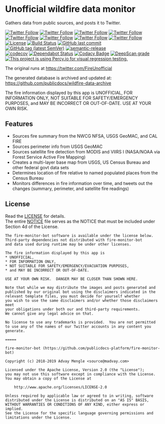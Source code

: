 # Unofficial wildfire data monitor
Gathers data from public sources, and posts it to Twitter.

[![Twitter Follow](https://img.shields.io/twitter/follow/FireUnofficial.svg?style=social)](https://twitter.com/FireUnofficial) [![Twitter Follow](https://img.shields.io/twitter/follow/CaliFireBot.svg?style=social)](https://twitter.com/CaliFireBot) [![Twitter Follow](https://img.shields.io/twitter/follow/SWFireBot.svg?style=social)](https://twitter.com/SWFireBot) [![Twitter Follow](https://img.shields.io/twitter/follow/PacNWFireBot.svg?style=social)](https://twitter.com/PacNWFireBot) [![Twitter Follow](https://img.shields.io/twitter/follow/NRockFireBot.svg?style=social)](https://twitter.com/NRockFireBot) [![Twitter Follow](https://img.shields.io/twitter/follow/UtahNevFireBot.svg?style=social)](https://twitter.com/UtahNevFireBot) [![Twitter Follow](https://img.shields.io/twitter/follow/RockyMtnFireBot.svg?style=social)](https://twitter.com/RockyMtnFireBot) [![Twitter Follow](https://img.shields.io/twitter/follow/EasternFireBot.svg?style=social)](https://twitter.com/EasternFireBot)  
[![License](https://img.shields.io/badge/License-Apache%202.0-blue.svg)](./LICENSE) [![Build Status](https://travis-ci.com/publicdocs-platform/fire-monitor-bot.svg?branch=master)](https://travis-ci.com/publicdocs-platform/fire-monitor-bot) [![GitHub last commit](https://img.shields.io/github/last-commit/publicdocs-platform/fire-monitor-bot.svg)](https://github.com/publicdocs-platform/fire-monitor-bot/commits) [![GitHub tag (latest SemVer)](https://img.shields.io/github/tag/publicdocs-platform/fire-monitor-bot.svg)](https://github.com/publicdocs-platform/fire-monitor-bot/releases) [![semantic-release](https://img.shields.io/badge/%20%20%F0%9F%93%A6%F0%9F%9A%80-semantic--release-e10079.svg)](https://github.com/semantic-release/semantic-release)  
[![codecov](https://codecov.io/gh/publicdocs-platform/fire-monitor-bot/branch/master/graph/badge.svg)](https://codecov.io/gh/publicdocs-platform/fire-monitor-bot) [![Dependabot Status](https://api.dependabot.com/badges/status?host=github&repo=publicdocs-platform/fire-monitor-bot)](https://dependabot.com) [![Codacy Badge](https://api.codacy.com/project/badge/Grade/f2d4cb425efd4ef58a5926f7b973ea58)](https://app.codacy.com/app/publicdocs-platform/fire-monitor-bot?utm_source=github.com&utm_medium=referral&utm_content=publicdocs-platform/fire-monitor-bot&utm_campaign=Badge_Grade_Dashboard) [![DeepScan grade](https://deepscan.io/api/teams/4040/projects/5843/branches/46602/badge/grade.svg)](https://deepscan.io/dashboard#view=project&tid=4040&pid=5843&bid=46602) [![This project is using Percy.io for visual regression testing.](https://percy.io/static/images/percy-badge.svg)](https://percy.io/Public-Docs-Project/fire-monitor-bot)


The original runs at https://twitter.com/FireUnofficial

The generated database is archived and updated at: https://github.com/publicdocs/wildfire-data-archive

The fire information displayed by this app is UNOFFICIAL, FOR INFORMATION ONLY, 
NOT SUITABLE FOR SAFETY/EMERGENCY PURPOSES, 
and MAY BE INCORRECT OR OUT-OF-DATE. USE AT YOUR OWN RISK.


## Features

* Sources fire summary from the NWCG NFSA, USGS GeoMAC, and CAL FIRE
* Sources perimeter info from USGS GeoMAC
* Sources satellite fire detection from MODIS and VIIRS I (NASA/NOAA via Forest Service Active Fire Mapping)
* Creates a multi-layer base map from USGS, US Census Bureau and other federal govt data sets
* Determines location of fire relative to named populated places from the Census Bureau
* Monitors differences in fire information over time, and tweets out the changes (summary, perimeter, and satellite fire readings)


## License

Read the [LICENSE](LICENSE) for details.  
The entire [NOTICE](NOTICE) file serves as the NOTICE that must be included under
Section 4d of the License.

````
The fire-monitor-bot software is available under the license below.
Third-party dependencies not distributed with fire-monitor-bot
and data used during runtime may be under other licenses.

The fire information displayed by this app is
* UNOFFICIAL,
* FOR INFORMATION ONLY, 
* NOT SUITABLE FOR SAFETY/EMERGENCY/EVACUATION PURPOSES, 
* and MAY BE INCORRECT OR OUT-OF-DATE.

USE AT YOUR OWN RISK.  DANGER MAY BE CLOSER THAN SHOWN HERE.

Note that while we may distribute the images and posts generated and
published by our original bot using the disclaimers indicated in the
relevant template files, you must decide for yourself whether
you wish to use the same disclaimers and/or whether those disclaimers meet
your obligations under both our and third-party requirements.
We cannot give any legal advice on that.

No license to use any trademarks is provided.  You are not permitted
to use any of the names of our Twitter accounts in any content you
generate.

=====

fire-monitor-bot (https://github.com/publicdocs-platform/fire-monitor-bot)

Copyright (c) 2018-2019 Advay Mengle <source@madvay.com>

Licensed under the Apache License, Version 2.0 (the "License");
you may not use this software except in compliance with the License.
You may obtain a copy of the License at

    http://www.apache.org/licenses/LICENSE-2.0

Unless required by applicable law or agreed to in writing, software
distributed under the License is distributed on an "AS IS" BASIS,
WITHOUT WARRANTIES OR CONDITIONS OF ANY KIND, either express or implied.
See the License for the specific language governing permissions and
limitations under the License.
````

